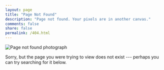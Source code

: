 ```yaml
---
layout: page
title: "Page Not Found"
description: "Page not found. Your pixels are in another canvas."
comments: false
share: false
permalink: /404.html
---  
```


<img src="http://localhost:4000/images/notfound.jpg" alt="Page not found photograph">

Sorry, but the page you were trying to view does not exist --- perhaps you can try searching for it below.

<script type="text/javascript">
  var GOOG_FIXURL_LANG = 'en';
  var GOOG_FIXURL_SITE = '{{ site.url }}'
</script>
<script type="text/javascript"
  src="//linkhelp.clients.google.com/tbproxy/lh/wm/fixurl.js">
</script>
